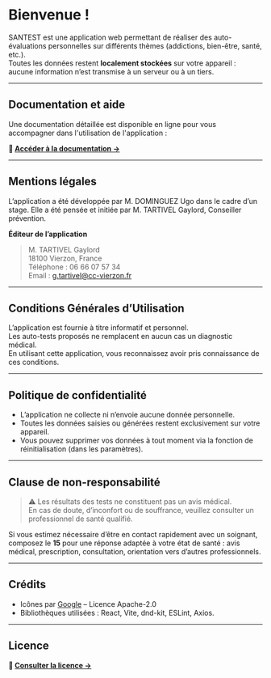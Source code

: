 # Bienvenue !

SANTEST est une application web permettant de réaliser des auto-évaluations personnelles sur différents thèmes (addictions, bien-être, santé, etc.).  
Toutes les données restent **localement stockées** sur votre appareil : aucune information n’est transmise à un serveur ou à un tiers.

---

## Documentation et aide

Une documentation détaillée est disponible en ligne pour vous accompagner dans l'utilisation de l'application :

**🔗 [Accéder à la documentation ->](https://cmoi-ugo.github.io/santest/)**

---

## Mentions légales

L’application a été développée par M. DOMINGUEZ Ugo dans le cadre d’un stage. Elle a été pensée et initiée par M. TARTIVEL Gaylord, Conseiller prévention.

**Éditeur de l’application**  
> M. TARTIVEL Gaylord  
> 18100 Vierzon, France  
> Téléphone : 06 66 07 57 34  
> Email : g.tartivel@cc-vierzon.fr  

---

## Conditions Générales d’Utilisation

L’application est fournie à titre informatif et personnel.  
Les auto-tests proposés ne remplacent en aucun cas un diagnostic médical.  
En utilisant cette application, vous reconnaissez avoir pris connaissance de ces conditions.

---

## Politique de confidentialité

- L’application ne collecte ni n’envoie aucune donnée personnelle.
- Toutes les données saisies ou générées restent exclusivement sur votre appareil.
- Vous pouvez supprimer vos données à tout moment via la fonction de réinitialisation (dans les paramètres).

---

## Clause de non-responsabilité

> ⚠️ Les résultats des tests ne constituent pas un avis médical.  
> En cas de doute, d’inconfort ou de souffrance, veuillez consulter un professionnel de santé qualifié.

Si vous estimez nécessaire d’être en contact rapidement avec un soignant, composez le **15** pour une réponse adaptée à votre état de santé : avis médical, prescription, consultation, orientation vers d’autres professionnels.

---

## Crédits

- Icônes par [Google](https://github.com/google/material-design-icons) – Licence Apache-2.0  
- Bibliothèques utilisées : React, Vite, dnd-kit, ESLint, Axios.  

---

## Licence

**🔗 [Consulter la licence ->]((https://github.com/cmoi-ugo/santest/blob/main/EULA.md))**